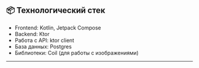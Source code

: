 ## 📦 Технологический стек

- Frontend: Kotlin, Jetpack Compose
- Backend: Ktor
- Работа с API: ktor client
- База данных: Postgres
- Библиотеки: Coil (для работы с изображениями)

---
